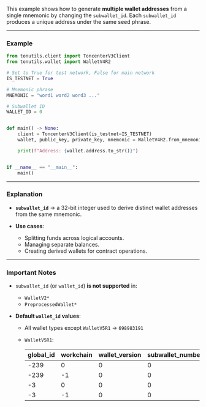 This example shows how to generate **multiple wallet addresses** from a single mnemonic by changing the `subwallet_id`.
Each `subwallet_id` produces a unique address under the same seed phrase.

---

### Example

```python
from tonutils.client import ToncenterV3Client
from tonutils.wallet import WalletV4R2

# Set to True for test network, False for main network
IS_TESTNET = True

# Mnemonic phrase
MNEMONIC = "word1 word2 word3 ..."

# Subwallet ID
WALLET_ID = 0


def main() -> None:
    client = ToncenterV3Client(is_testnet=IS_TESTNET)
    wallet, public_key, private_key, mnemonic = WalletV4R2.from_mnemonic(client, MNEMONIC, WALLET_ID)

    print(f"Address: {wallet.address.to_str()}")


if __name__ == "__main__":
    main()
```

---

### Explanation

* **`subwallet_id`** → a 32-bit integer used to derive distinct wallet addresses from the same mnemonic.
* **Use cases**:

    * Splitting funds across logical accounts.
    * Managing separate balances.
    * Creating derived wallets for contract operations.

---

### Important Notes

* `subwallet_id` (or `wallet_id`) **is not supported** in:

    * `WalletV2*`
    * `PreprocessedWallet*`

* **Default `wallet_id` values**:

    * All wallet types except `WalletV5R1` → `698983191`
    * `WalletV5R1`:

        | global_id | workchain | wallet_version | subwallet_number | wallet_id  |
        |-----------|-----------|----------------|------------------|------------|
        | -239      | 0         | 0              | 0                | 2147483409 |
        | -239      | -1        | 0              | 0                | 8388369    |
        | -3        | 0         | 0              | 0                | 2147483645 |
        | -3        | -1        | 0              | 0                | 8388605    |
